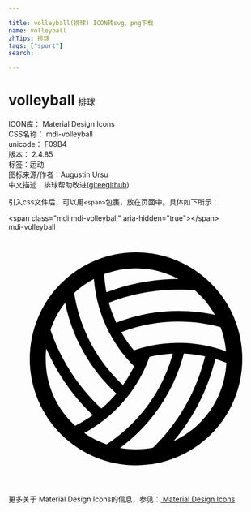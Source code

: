 ```yaml
---

title: volleyball(排球) ICON转svg、png下载
name: volleyball
zhTips: 排球
tags: ["sport"]
search: 

---
```


# volleyball  <small style="font-size: 60%;font-weight: 100">排球</small>


<div class="detail-page">
<p>
<span>
ICON库：
<span class="badge-secondary badge">Material Design Icons</span> 
</span>
<br/>
<span>
CSS名称：
<span class="badge-secondary badge">mdi-volleyball</span> 
</span>
<br/>
<span>
unicode：
<span class="badge-secondary badge">F09B4</span> 
<copy-btn content='F09B4' btn-title=""></copy-btn>
<copy-btn :content='String.fromCodePoint(parseInt("F09B4", 16))' btn-title="复制U"></copy-btn>
</span>
<br/>
<span>
版本：
<span class="badge-secondary badge">2.4.85</span> 
</span><br/><span>标签：<span class="badge-light badge"><router-link to="/tags/sport.html">运动</router-link></span></span>
<br/>
<span>图标来源/作者：<span class="badge-light badge">Augustin Ursu</span></span> 
<br/>
<span class="zh-detail">中文描述：<span class="badge-primary badge">排球</span><span class="help-link"><span>帮助改进</span>(<a href="https://gitee.com/liuwave/icon-helper/edit/master/json/material/volleyball.json" target="_blank" rel="noopener noreferrer">gitee</a><a href="https://github.com/liuwave/icon-helper/edit/master/json/material/volleyball.json" target="_blank" rel="noopener noreferrer">github</a></span>)</span><br/>
</p>
</div>
<div class="alert alert-dark">
  <i class="mdi mdi-volleyball mdi-48px"></i>
  <i class="mdi mdi-volleyball mdi-36px"></i>
  <i class="mdi mdi-volleyball mdi-24px"></i>
  <i class="mdi mdi-volleyball mdi-18px"></i>
</div>
<div>
  <p>引入css文件后，可以用<code>&lt;span&gt;</code>包裹，放在页面中。具体如下所示：    
  </p>
  <div class="alert alert-primary" style="font-size: 14px">
    &lt;span class="mdi mdi-volleyball" aria-hidden="true"&gt;&lt;/span&gt;
    <copy-btn content='<span class="mdi mdi-volleyball" aria-hidden="true"></span>'></copy-btn>
  </div>
  <div class="alert alert-secondary">
    <i class="mdi mdi-volleyball"
    style="font-size: 24px"
    aria-hidden="true"></i> mdi-volleyball
    <copy-btn content="mdi-volleyball" btn-title="复制图标名称"></copy-btn>
  </div>
</div>
<div id="svg" class="svg-wrap">
<svg xmlns="http://www.w3.org/2000/svg" viewBox="0 0 24 24"><path d="M12,2A10,10 0 0,1 22,12A10,10 0 0,1 12,22A10,10 0 0,1 2,12A10,10 0 0,1 12,2M13.6,20.35C15.96,18.04 17.69,15.08 18.5,11.76C17.84,11.62 17.18,11.54 16.5,11.5C15.56,15.11 13.41,18.22 10.5,20.37C11,20.45 11.5,20.5 12,20.5C12.55,20.5 13.08,20.45 13.6,20.35M9.23,20.04C12.23,18.07 14.5,15.05 15.46,11.5C14.71,11.55 13.97,11.65 13.27,11.81C12.18,14.89 9.97,17.44 7.13,18.97C7.77,19.42 8.5,19.78 9.23,20.04M20.5,12.37C20.16,12.23 19.81,12.11 19.46,12C18.76,14.9 17.39,17.53 15.54,19.73C18.36,18.44 20.35,15.64 20.5,12.37M3.56,11.04C3.5,11.35 3.5,11.68 3.5,12C3.5,14.5 4.57,16.73 6.27,18.28C6.86,18 7.41,17.66 7.94,17.29C6.08,15.54 4.58,13.41 3.56,11.04M5.33,6.74C4.73,7.5 4.26,8.35 3.95,9.28C4.92,12.13 6.58,14.66 8.74,16.67C9.25,16.24 9.72,15.77 10.15,15.26C7.74,13.03 6,10.08 5.33,6.74M8.04,4.5C7.36,4.85 6.73,5.3 6.18,5.82C6.71,9.21 8.37,12.23 10.77,14.47C11.17,13.91 11.5,13.32 11.82,12.7C9.68,10.56 8.28,7.69 8.04,4.5M19.96,9.03C18.7,8.68 17.37,8.5 16,8.5C14.1,8.5 12.28,8.85 10.61,9.5C10.96,10.1 11.35,10.67 11.8,11.2C13.12,10.75 14.53,10.5 16,10.5C17.57,10.5 19.08,10.78 20.47,11.29C20.4,10.5 20.23,9.74 19.96,9.03M17.54,5.57C17.03,5.5 16.5,5.5 16,5.5C13.69,5.5 11.47,5.94 9.44,6.73C9.62,7.38 9.86,8 10.14,8.61C11.96,7.89 13.93,7.5 16,7.5C17.18,7.5 18.32,7.63 19.42,7.87C18.93,7 18.29,6.21 17.54,5.57M16,4.5C14.79,3.87 13.44,3.5 12,3.5C10.95,3.5 9.94,3.7 9,4.05C9.04,4.63 9.11,5.2 9.21,5.75C11.31,4.95 13.6,4.5 16,4.5Z" /></svg>
</div>
<detail full-name='mdi-volleyball'></detail>
    
<div><p>更多关于 Material Design Icons的信息，参见：<a target="_blank" href="https://iconhelper.cn/material.html"> Material Design Icons</a>
</p></div>
